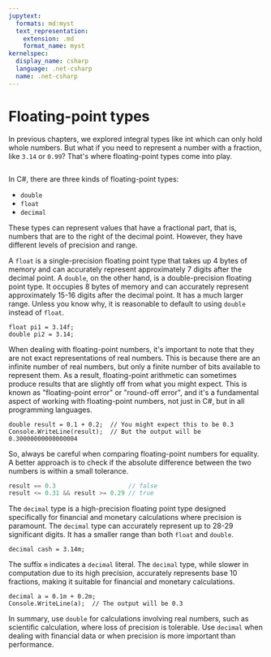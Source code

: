 ```yaml
---
jupytext:
  formats: md:myst
  text_representation:
    extension: .md
    format_name: myst
kernelspec:
  display_name: csharp
  language: .net-csharp
  name: .net-csharp
---
```


# Floating-point types

In previous chapters, we explored integral types like int which can only hold whole numbers. But what if you need to represent a number with a fraction, like `3.14` or `0.99`? That's where floating-point types come into play.

```{figure} https://media.discordapp.net/attachments/1118630713084870736/1123218846254370867/chrokh_a_simple_flat_illustration_of_a_ruler_78310718-214a-49af-8bb2-28a2513d0b8a.png?width=2700&height=1180

```

In C#, there are three kinds of floating-point types:

- `double`
- `float`
- `decimal`

These types can represent values that have a fractional part, that is, numbers that are to the right of the decimal point. However, they have different levels of precision and range.

A `float` is a single-precision floating point type that takes up 4 bytes of memory and can accurately represent approximately 7 digits after the decimal point.
A `double`, on the other hand, is a double-precision floating point type. It occupies 8 bytes of memory and can accurately represent approximately 15-16 digits after the decimal point. It has a much larger range.
Unless you know why, it is reasonable to default to using `double` instead of `float`.


```{code-cell}
float pi1 = 3.14f;
double pi2 = 3.14;
```

When dealing with floating-point numbers, it's important to note that they are not exact representations of real numbers. This is because there are an infinite number of real numbers, but only a finite number of bits available to represent them. As a result, floating-point arithmetic can sometimes produce results that are slightly off from what you might expect. This is known as "floating-point error" or "round-off error", and it's a fundamental aspect of working with floating-point numbers, not just in C#, but in all programming languages.

```{code-cell}
double result = 0.1 + 0.2;  // You might expect this to be 0.3
Console.WriteLine(result);  // But the output will be 0.30000000000000004
```

So, always be careful when comparing floating-point numbers for equality. A better approach is to check if the absolute difference between the two numbers is within a small tolerance.

```csharp
result == 0.3                    // false
result <= 0.31 && result >= 0.29 // true
```

The `decimal` type is a high-precision floating point type designed specifically for financial and monetary calculations where precision is paramount. The `decimal` type can accurately represent up to 28-29 significant digits. It has a smaller range than both `float` and `double`.

```{code-cell}
decimal cash = 3.14m;
```

The suffix `m` indicates a `decimal` literal. The `decimal` type, while slower in computation due to its high precision, accurately represents base 10 fractions, making it suitable for financial and monetary calculations.

```{code-cell}
decimal a = 0.1m + 0.2m;
Console.WriteLine(a);  // The output will be 0.3
```

In summary, use `double` for calculations involving real numbers, such as scientific calculation, where loss of precision is tolerable. Use `decimal` when dealing with financial data or when precision is more important than performance.

